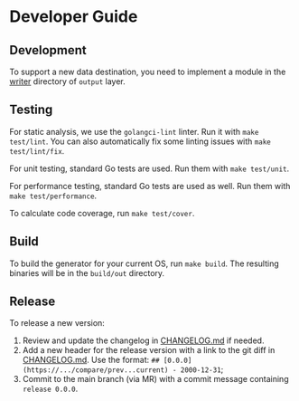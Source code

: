 # Developer Guide

## Development

To support a new data destination, you need to implement a module in
the [writer](../../internal/generator/output/general/writer) directory of `output` layer.

## Testing

For static analysis, we use the `golangci-lint` linter.
Run it with `make test/lint`.
You can also automatically fix some linting issues with `make test/lint/fix`.

For unit testing, standard Go tests are used.
Run them with `make test/unit`.

For performance testing, standard Go tests are used as well.
Run them with `make test/performance`.

To calculate code coverage, run `make test/cover`.

## Build

To build the generator for your current OS, run `make build`.
The resulting binaries will be in the `build/out` directory.

## Release

To release a new version:

1. Review and update the changelog in [CHANGELOG.md](../../CHANGELOG.md) if needed.
2. Add a new header for the release version with a link to the git diff in [CHANGELOG.md](../../CHANGELOG.md).
   Use the format: `## [0.0.0](https://.../compare/prev...current) - 2000-12-31`;
3. Commit to the main branch (via MR) with a commit message containing `release 0.0.0`.
